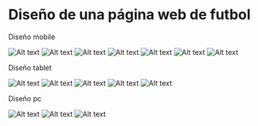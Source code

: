 <h1>Diseño de una página web de futbol</h1>

<p>Diseño mobile</p>

![Alt text](https://github.com/MCornejoDev/Test-Designer-Web/blob/master/docs/diseño_mobile_01.png "Diseño móvil01")
![Alt text](https://github.com/MCornejoDev/Test-Designer-Web/blob/master/docs/diseño_mobile_02.png "Diseño móvil02")
![Alt text](https://github.com/MCornejoDev/Test-Designer-Web/blob/master/docs/diseño_mobile_03.png "Diseño móvil03")
![Alt text](https://github.com/MCornejoDev/Test-Designer-Web/blob/master/docs/diseño_mobile_04.png "Diseño móvil04")
![Alt text](https://github.com/MCornejoDev/Test-Designer-Web/blob/master/docs/diseño_mobile_05.png "Diseño móvil05")
![Alt text](https://github.com/MCornejoDev/Test-Designer-Web/blob/master/docs/diseño_mobile_06.png "Diseño móvil06")
![Alt text](https://github.com/MCornejoDev/Test-Designer-Web/blob/master/docs/diseño_mobile_07.png "Diseño móvil07")


<p>Diseño tablet</p>

![Alt text](https://github.com/MCornejoDev/Test-Designer-Web/blob/master/docs/diseño_provisional_tablet_01.png "Diseño tablet01")
![Alt text](https://github.com/MCornejoDev/Test-Designer-Web/blob/master/docs/diseño_provisional_tablet_02.png "Diseño tablet02")
![Alt text](https://github.com/MCornejoDev/Test-Designer-Web/blob/master/docs/diseño_provisional_tablet_03.png "Diseño tablet03")
![Alt text](https://github.com/MCornejoDev/Test-Designer-Web/blob/master/docs/diseño_provisional_tablet_04.png "Diseño tablet04")
![Alt text](https://github.com/MCornejoDev/Test-Designer-Web/blob/master/docs/diseño_provisional_tablet_05.png "Diseño tablet05")

<p>Diseño pc</p>

![Alt text](https://github.com/MCornejoDev/Test-Designer-Web/blob/master/docs/diseño_provisional_pc_01.png "Diseño pc01")
![Alt text](https://github.com/MCornejoDev/Test-Designer-Web/blob/master/docs/diseño_provisional_pc_02.png "Diseño pc02")
![Alt text](https://github.com/MCornejoDev/Test-Designer-Web/blob/master/docs/diseño_provisional_pc_03.png "Diseño pc03")